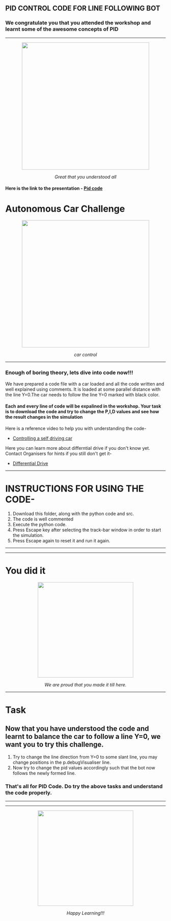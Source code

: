 ## PID CONTROL CODE FOR LINE FOLLOWING BOT

### We congratulate you that you attended the workshop and learnt some of the awesome concepts of PID
***
<p align="center">
 <img  width="400" height="400" src="https://sayingimages.com/wp-content/uploads/expert-level-good-job-meme.jpg">
 <p align="center">
 <i>Great that you understood all</i><br> 
</p>

#### Here is the link to the presentation - [Pid code](https://docs.google.com/presentation/d/1dl2l8goXGt8gAWrh70IBe66mzWzi2OMd6TNtHwAumVg/edit?usp=sharing)

# Autonomous Car Challenge

<p align="center">
 <img  width="400" height="400" src="https://cloudblogs.microsoft.com/industry-blog/wp-content/uploads/industry/2019/06/Automotive-image_Blog_R2-a1.png">
 <p align="center">
 <i>car control</i><br> 
</p>

***

### Enough of boring theory, lets dive into code now!!!
We have prepared a code file with a car loaded and all the code written and well explained using comments. It is loaded at some parallel distance with the line Y=0.The car needs to follow the line Y=0 marked with black color. 


#### Each and every line of code will be expalined in the workshop. Your task is to download the code and try to change the P,I,D values and see how the result changes in the simulation

Here is a reference video to help you with understanding the code-
* [Controlling a self driving car](https://www.youtube.com/watch?v=4Y7zG48uHRo)

Here you can learn more about differntial drive if you don't know yet. Contact Organisers for hints if you still don't get it-
* [Differential Drive](https://www.societyofrobots.com/programming_differentialdrive.shtml)

***

# INSTRUCTIONS FOR USING THE CODE-

1. Download this folder, along with the python code and src.
2. The code is well commented 
3. Execute the python code.
4. Press Escape key after selecting the track-bar window in order to start the simulation.
5. Press Escape again to reset it and run it again.

***
***

# You did it

<p align="center">
 <img  width="300" height="300" src="https://sayingimages.com/wp-content/uploads/you-did-it-proud-of-you-meme.jpg">
 <p align="center">
 <i>We are proud that you made it till here.</i><br> 
</p>

***

 # Task
 
 ## Now that you have understood the code and learnt to balance the car to follow a line Y=0, we want you to try this challenge.
 
1. Try to change the line direction from Y=0 to some slant line, you may change positions in the p.debugVisualiser line.
2. Now try to change the pid values accordingly such that the bot now follows the newly formed line.
 
### That's all for PID Code. Do try the above tasks and understand the code properly.

***
***

<p align="center">
 <img  width="300" height="300" src="https://www.memecreator.org/static/images/memes/4782671.jpg">
  <p align="center">
 <i>Happy Learning!!!</i><br> 
</p> 


